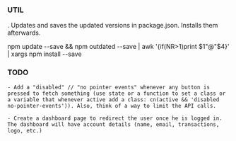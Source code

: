 ### UTIL

. Updates and saves the updated versions in package.json. Installs them afterwards.

npm update --save && npm outdated --save | awk '{if(NR>1)print $1"@"$4}' | xargs npm install --save



### TODO

    - Add a "disabled" // "no pointer events" whenever any button is pressed to fetch something (use state or a function to set a class or a variable that whenever active add a class: cn(active && 'disabled no-pointer-events')). Also, think of a way to limit the API calls.

    - Create a dashboard page to redirect the user once he is logged in. The dashboard will have account details (name, email, transactions, logo, etc.)